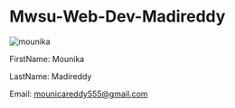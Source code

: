 # Mwsu-Web-Dev-Madireddy
![mounika](https://cloud.githubusercontent.com/assets/16811337/16757237/447db04c-47d0-11e6-92a5-1aebfb76a032.jpg)


FirstName: Mounika

LastName: Madireddy

Email: mounicareddy555@gmail.com
